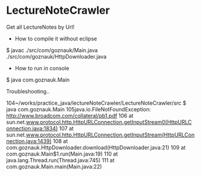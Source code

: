 LectureNoteCrawler
==================

Get all LectureNotes by Url!


* How to compile it without eclipse

$ javac ./src/com/goznauk/Main.java ./src/com/goznauk/HttpDownloader.java


* How to run in console

$ java com.goznauk.Main



Troubleshooting..

104~/works/practice_java/lectureNoteCrawler/LectureNoteCrawler/src $ java com.goznauk.Main
105java.io.FileNotFoundException: http://www.broadcom.com/collateral/pb1.pdf
106        at sun.net.www.protocol.http.HttpURLConnection.getInputStream0(HttpURLConnection.java:1834)
107        at sun.net.www.protocol.http.HttpURLConnection.getInputStream(HttpURLConnection.java:1439)
108        at com.goznauk.HttpDownloader.download(HttpDownloader.java:21)
109        at com.goznauk.Main$1.run(Main.java:19)
110        at java.lang.Thread.run(Thread.java:745)
111        at com.goznauk.Main.main(Main.java:22)



